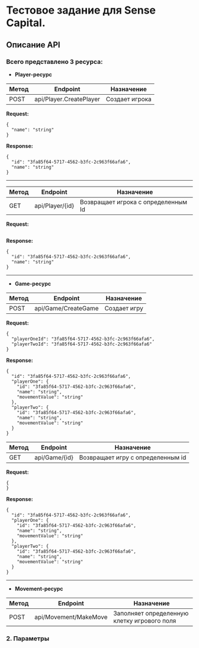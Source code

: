 # Тестовое задание для Sense Capital.

## Описание API

### Всего представлено 3 ресурса:

- **Player-ресурс**

| Метод | Endpoint                | Назначение                          |
|-------|-------------------------|-------------------------------------|
| POST  | api/Player.CreatePlayer | Создает игрока                      |

**Request:**

```
{
  "name": "string"
}
```

**Response:**
```
{
  "id": "3fa85f64-5717-4562-b3fc-2c963f66afa6",
  "name": "string"
}
```
---

| Метод | Endpoint                | Назначение                          |
|-------|-------------------------|-------------------------------------|
| GET   | api/Player/{id}         | Возвращает игрока с определенным Id |

**Request:**

```
```

**Response:**
```
{
  "id": "3fa85f64-5717-4562-b3fc-2c963f66afa6",
  "name": "string"
}
```
---
- **Game-ресурс**

| Метод | Endpoint            | Назначение                        |
|-------|---------------------|-----------------------------------|
| POST  | api/Game/CreateGame | Создает игру                      |


**Request:**

```
{
  "playerOneId": "3fa85f64-5717-4562-b3fc-2c963f66afa6",
  "playerTwoId": "3fa85f64-5717-4562-b3fc-2c963f66afa6"
}
```

**Response:**
```
{
  "id": "3fa85f64-5717-4562-b3fc-2c963f66afa6",
  "playerOne": {
    "id": "3fa85f64-5717-4562-b3fc-2c963f66afa6",
    "name": "string",
    "movementValue": "string"
  },
  "playerTwo": {
    "id": "3fa85f64-5717-4562-b3fc-2c963f66afa6",
    "name": "string",
    "movementValue": "string"
  }
}
```

| Метод | Endpoint            | Назначение                        |
|-------|---------------------|-----------------------------------|
| GET   | api/Game/{id}       | Возвращает игру с определенным id |

**Request:**
```
{
}
```

**Response:**
```
{
  "id": "3fa85f64-5717-4562-b3fc-2c963f66afa6",
  "playerOne": {
    "id": "3fa85f64-5717-4562-b3fc-2c963f66afa6",
    "name": "string",
    "movementValue": "string"
  },
  "playerTwo": {
    "id": "3fa85f64-5717-4562-b3fc-2c963f66afa6",
    "name": "string",
    "movementValue": "string"
  }
}
```
---
- **Movement-ресурс**

| Метод | Endpoint              | Назначение                                  |
|-------|-----------------------|---------------------------------------------|
| POST  | api/Movement/MakeMove | Заполняет определенную клетку игрового поля |

### 2. Параметры


